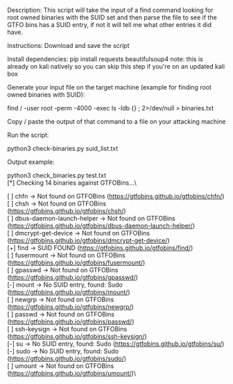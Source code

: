 Description: This script will take the input of a find command looking for root owned binaries with the SUID set and then parse the file to see if the GTFO bins has a SUID entry, if not it will tell me what other entries it did have.

Instructions: 
Download and save the script

Install dependencies:
pip install requests beautifulsoup4
note: this is already on kali natively so you can skip this step if you're on an updated kali box


Generate your input file on the target machine (example for finding root owned binaries with SUID):

find / -user root -perm -4000 -exec ls -ldb {} \; 2>/dev/null > binaries.txt

Copy / paste the output of that command to a file on your attacking machine


Run the script:

python3 check-binaries.py suid_list.txt


Output example:

python3 check_binaries.py test.txt\
[*] Checking 14 binaries against GTFOBins...\

[ ] chfn -> Not found on GTFOBins (https://gtfobins.github.io/gtfobins/chfn/)\
[ ] chsh -> Not found on GTFOBins (https://gtfobins.github.io/gtfobins/chsh/)\
[ ] dbus-daemon-launch-helper -> Not found on GTFOBins (https://gtfobins.github.io/gtfobins/dbus-daemon-launch-helper/)\
[ ] dmcrypt-get-device -> Not found on GTFOBins (https://gtfobins.github.io/gtfobins/dmcrypt-get-device/)\
[+] find -> SUID FOUND (https://gtfobins.github.io/gtfobins/find/)\
[ ] fusermount -> Not found on GTFOBins (https://gtfobins.github.io/gtfobins/fusermount/)\
[ ] gpasswd -> Not found on GTFOBins (https://gtfobins.github.io/gtfobins/gpasswd/)\
[-] mount -> No SUID entry, found: Sudo (https://gtfobins.github.io/gtfobins/mount/)\
[ ] newgrp -> Not found on GTFOBins (https://gtfobins.github.io/gtfobins/newgrp/)\
[ ] passwd -> Not found on GTFOBins (https://gtfobins.github.io/gtfobins/passwd/)\
[ ] ssh-keysign -> Not found on GTFOBins (https://gtfobins.github.io/gtfobins/ssh-keysign/)\
[-] su -> No SUID entry, found: Sudo (https://gtfobins.github.io/gtfobins/su/)\
[-] sudo -> No SUID entry, found: Sudo (https://gtfobins.github.io/gtfobins/sudo/)\
[ ] umount -> Not found on GTFOBins (https://gtfobins.github.io/gtfobins/umount/)\
